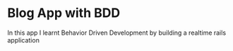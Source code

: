 # Blog App with BDD 

In this app I learnt Behavior Driven Development by building a realtime rails application

